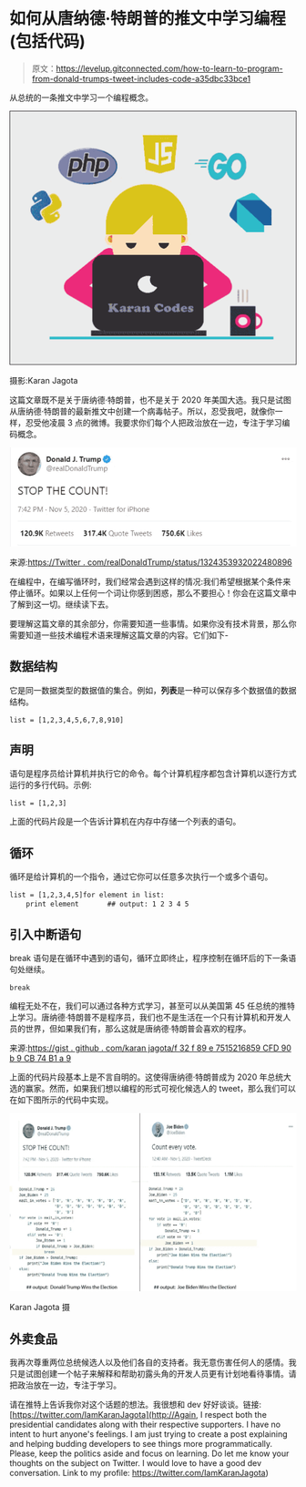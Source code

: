 # 如何从唐纳德·特朗普的推文中学习编程(包括代码)

> 原文：<https://levelup.gitconnected.com/how-to-learn-to-program-from-donald-trumps-tweet-includes-code-a35dbc33bce1>

从总统的一条推文中学习一个编程概念。

![](img/f818f53b533949d4ae54a84d3ad5bff0.png)

摄影:Karan Jagota

这篇文章既不是关于唐纳德·特朗普，也不是关于 2020 年美国大选。我只是试图从唐纳德·特朗普的最新推文中创建一个病毒帖子。所以，忍受我吧，就像你一样，忍受他凌晨 3 点的微博。我要求你们每个人把政治放在一边，专注于学习编码概念。

![](img/4857a4bf5905b7b429709455a81784a1.png)

来源:[https://Twitter . com/realDonaldTrump/status/1324353932022480896](https://twitter.com/realDonaldTrump/status/1324353932022480896)

在编程中，在编写循环时，我们经常会遇到这样的情况:我们希望根据某个条件来停止循环。如果以上任何一个词让你感到困惑，那么不要担心！你会在这篇文章中了解到这一切。继续读下去。

要理解这篇文章的其余部分，你需要知道一些事情。如果你没有技术背景，那么你需要知道一些技术编程术语来理解这篇文章的内容。它们如下-

## **数据结构**

它是同一数据类型的数据值的集合。例如，**列表**是一种可以保存多个数据值的数据结构。

```
list = [1,2,3,4,5,6,7,8,910]
```

## **声明**

语句是程序员给计算机并执行它的命令。每个计算机程序都包含计算机以逐行方式运行的多行代码。示例:

```
list = [1,2,3]
```

上面的代码片段是一个告诉计算机在内存中存储一个列表的语句。

## **循环**

循环是给计算机的一个指令，通过它你可以任意多次执行一个或多个语句。

```
list = [1,2,3,4,5]for element in list:
    print element       ## output: 1 2 3 4 5
```

## **引入中断语句**

break 语句是在循环中遇到的语句，循环立即终止，程序控制在循环后的下一条语句处继续。

```
break
```

编程无处不在，我们可以通过各种方式学习，甚至可以从美国第 45 任总统的推特上学习。唐纳德·特朗普不是程序员，我们也不是生活在一个只有计算机和开发人员的世界，但如果我们有，那么这就是唐纳德·特朗普会喜欢的程序。

来源:[https://gist . github . com/karan jagota/f 32 f 89 e 7515216859 CFD 90 b 9 CB 74 B1 a 9](https://gist.github.com/karanjagota/f32f89e7515216859cfd90b9cb74b1a9)

上面的代码片段基本上是不言自明的。这使得唐纳德·特朗普成为 2020 年总统大选的赢家。然而，如果我们想以编程的形式可视化候选人的 tweet，那么我们可以在如下图所示的代码中实现。

![](img/1eb02638a16c82fb0243b29c88a3d051.png)

Karan Jagota 摄

## 外卖食品

我再次尊重两位总统候选人以及他们各自的支持者。我无意伤害任何人的感情。我只是试图创建一个帖子来解释和帮助初露头角的开发人员更有计划地看待事情。请把政治放在一边，专注于学习。

请在推特上告诉我你对这个话题的想法。我很想和 dev 好好谈谈。链接:[https://twitter.com/IamKaranJagota](http://Again, I respect both the presidential candidates along with their respective supporters. I have no intent to hurt anyone's feelings. I am just trying to create a post explaining and helping budding developers to see things more programmatically. Please, keep the politics aside and focus on learning.   Do let me know your thoughts on the subject on Twitter. I would love to have a good dev conversation. Link to my profile: https://twitter.com/IamKaranJagota)